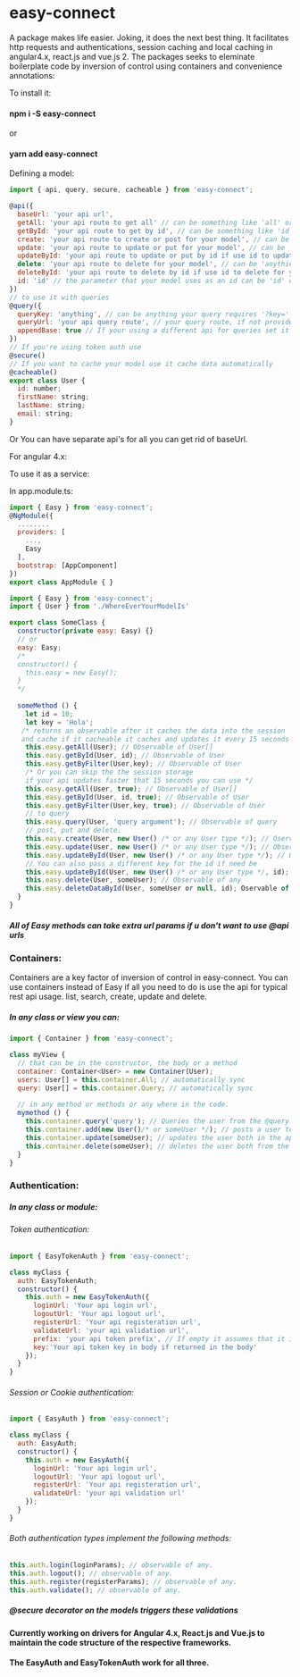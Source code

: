 # easy-connect
A package makes life easier. Joking, it does the next best thing. It facilitates http requests and authentications, session caching and local caching in angular4.x, react.js and vue.js 2. The packages seeks to eleminate boilerplate code by inversion of control using containers and convenience annotations:

To install it:

#### npm i -S easy-connect

or

#### yarn add easy-connect

Defining a model:

```javascript
import { api, query, secure, cacheable } from 'easy-connect';

@api({
  baseUrl: 'your api url',
  getAll: 'your api route to get all' // can be something like 'all' or just ''.
  getById: 'your api route to get by id', // can be something like 'id' or just ''.
  create: 'your api route to create or post for your model', // can be 'anything' or just ''.
  update: 'your api route to update or put for your model', // can be 'anything' or just ''.
  updateById: 'your api route to update or put by id if use id to update for your model', // can be 'anything' or just ''.
  delete: 'your api route to delete for your model', // can be 'anything' or just ''.
  deleteById: 'your api route to delete by id if use id to delete for your model', // can be 'anything' or just ''.
  id: 'id' // the parameter that your model uses as an id can be 'id' or 'username' or 'email' it has to be in the model.
})
// to use it with queries
@query({
  queryKey: 'anything', // can be anything your query requires '?key='
  queryUrl: 'your api query route', // your query route, if not provided it will use base url
  appendBase: true // If your using a different api for queries set it to false
})
// If you're using token auth use
@secure()
// If you want to cache your model use it cache data automatically
@cacheable()
export class User {
  id: number;
  firstName: string;
  lastName: string;
  email: string;
}
```
Or You can have separate api's for all you can get rid of baseUrl.

For angular 4.x:

To use it as a service:

In app.module.ts:
```javascript
import { Easy } from 'easy-connect';
@NgModule({
  ........
  providers: [
  	...,
  	Easy
  ],
  bootstrap: [AppComponent]
})
export class AppModule { }
```

```javascript
import { Easy } from 'easy-connect';
import { User } from './WhereEverYourModelIs'

export class SomeClass {
  constructor(private easy: Easy) {}
  // or
  easy: Easy;
  /*
  constructor() {
    this.easy = new Easy();
  }
  */
  
  someMethod () {
    let id = 10;
    let key = 'Hola';
   /* returns an observable after it caches the data into the session 
   and cache if it cacheable it caches and updates it every 15 seconds */
    this.easy.getAll(User); // Observable of User[]
    this.easy.getById(User, id); // Observable of User
    this.easy.getByFilter(User,key); // Observable of User
    /* Or you can skip the the session storage 
    if your api updates faster that 15 seconds you can use */
    this.easy.getAll(User, true); // Observable of User[]
    this.easy.getById(User, id, true); // Observable of User
    this.easy.getByFilter(User,key, true); // Observable of User
    // to query
    this.easy.query(User, 'query argument'); // Observable of query
    // post, put and delete.
    this.easy.create(User, new User() /* or any User type */); // Oservable of any
    this.easy.update(User, new User() /* or any User type */); // Observable of any
    this.easy.updateById(User, new User() /* or any User type */); // Observable of any
    // You can also pass a different key for the id if need be
    this.easy.updateById(User, new User() /* or any User type */, id); // Observable of any
    this.easy.delete(User, someUser); // Observable of any
    this.easy.deleteDataById(User, someUser or null, id); Oservable of any
  }
}
```
##### All of Easy methods can take extra url params if u don't want to use @api urls

### Containers:

Containers are a key factor of inversion of control in easy-connect. You can use containers instead of Easy if all you need to do is use the api for typical rest api usage. list, search, create, update and delete.


##### In any class or view you can:

```javascript
import { Container } from 'easy-connect';

class myView {
  // that can be in the constructor, the body or a method
  container: Container<User> = new Container(User);
  users: User[] = this.container.All; // automatically sync
  query: User[] = this.container.Query; // automatically sync
  
  // in any method or methods or any where in the code.
  mymethod () {
    this.container.query('query'); // Queries the user from the @query urls and updates the query list.
    this.container.add(new User()/* or someUser */); // posts a user to your api and updates the list;
    this.container.update(someUser); // updates the user both in the api and the list.
    this.container.delete(someUser); // deletes the user both from the api and the list
  }
}
```
### Authentication:

##### In any class or module:

###### Token authentication:

```javascript
import { EasyTokenAuth } from 'easy-connect';

class myClass {
  auth: EasyTokenAuth;
  constructor() {
    this.auth = new EasyTokenAuth({
      loginUrl: 'Your api login url',
      logoutUrl: 'Your api logout url',
      registerUrl: 'Your api registeration url',
      validateUrl: 'your api validation url',
      prefix: 'your api token prefix', // If empty it assumes that it is Bearer 
      key:'Your api token key in body if returned in the body'
    });
  }
}
```
###### Session or Cookie authentication:
```javascript
import { EasyAuth } from 'easy-connect';

class myClass {
  auth: EasyAuth;
  constructor() {
    this.auth = new EasyAuth({
      loginUrl: 'Your api login url',
      logoutUrl: 'Your api logout url',
      registerUrl: 'Your api registeration url',
      validateUrl: 'your api validation url'
    });
  }
}
```

###### Both authentication types implement the following methods:
```javascript
this.auth.login(loginParams); // observable of any.
this.auth.logout(); // observable of any.
this.auth.register(registerParams); // observable of any.
this.auth.validate(); // observable of any.
```
##### @secure decorator on the models triggers these validations

#### Currently working on drivers for Angular 4.x, React.js and Vue.js to maintain the code structure of the respective frameworks.
#### The EasyAuth and EasyTokenAuth work for all three.
